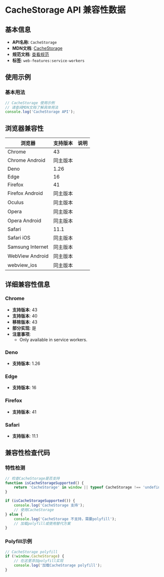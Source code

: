 # CacheStorage API 兼容性数据

## 基本信息

- **API名称**: `CacheStorage`
- **MDN文档**: [CacheStorage](https://developer.mozilla.org/docs/Web/API/CacheStorage)
- **规范文档**: [查看规范](https://w3c.github.io/ServiceWorker/#cachestorage-interface)
- **标签**: `web-features:service-workers`

## 使用示例

### 基本用法

```javascript
// CacheStorage 使用示例
// 请查阅MDN文档了解具体用法
console.log('CacheStorage API');
```

## 浏览器兼容性

| 浏览器 | 支持版本 | 说明 |
|--------|----------|------|
| Chrome | 43 |  |
| Chrome Android | 同主版本 |  |
| Deno | 1.26 |  |
| Edge | 16 |  |
| Firefox | 41 |  |
| Firefox Android | 同主版本 |  |
| Oculus | 同主版本 |  |
| Opera | 同主版本 |  |
| Opera Android | 同主版本 |  |
| Safari | 11.1 |  |
| Safari iOS | 同主版本 |  |
| Samsung Internet | 同主版本 |  |
| WebView Android | 同主版本 |  |
| webview_ios | 同主版本 |  |

## 详细兼容性信息

### Chrome

- **支持版本**: 43
- **支持版本**: 40
- **移除版本**: 43
- **部分实现**: 是
- **注意事项**:
  - Only available in service workers.

### Deno

- **支持版本**: 1.26

### Edge

- **支持版本**: 16

### Firefox

- **支持版本**: 41

### Safari

- **支持版本**: 11.1

## 兼容性检查代码

### 特性检测

```javascript
// 检查CacheStorage是否支持
function isCacheStorageSupported() {
    return 'CacheStorage' in window || typeof CacheStorage !== 'undefined';
}

if (isCacheStorageSupported()) {
    console.log('CacheStorage 支持');
    // 使用CacheStorage
} else {
    console.log('CacheStorage 不支持，需要polyfill');
    // 加载polyfill或使用替代方案
}
```

### Polyfill示例

```javascript
// CacheStorage polyfill
if (!window.CacheStorage) {
    // 在这里添加polyfill实现
    console.log('加载CacheStorage polyfill');
}
```

